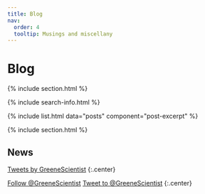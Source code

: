 ```yaml
---
title: Blog
nav:
  order: 4
  tooltip: Musings and miscellany
---
```


# <i class="fas fa-feather-alt"></i>Blog

{% include section.html %}

{% include search-info.html %}

{% include list.html data="posts" component="post-excerpt" %}

{% include section.html %}

## News

<!-- Twitter embeds from https://publish.twitter.com/ -->

<a class="twitter-timeline" data-width="400" data-height="400" href="https://twitter.com/GreeneScientist?ref_src=twsrc%5Etfw">Tweets by GreeneScientist</a> <script async src="https://platform.twitter.com/widgets.js" charset="utf-8"></script>
{:.center}

<a href="https://twitter.com/GreeneScientist?ref_src=twsrc%5Etfw" class="twitter-follow-button" data-show-count="false">Follow @GreeneScientist</a><script async src="https://platform.twitter.com/widgets.js" charset="utf-8"></script>
<a href="https://twitter.com/intent/tweet?screen_name=GreeneScientist&ref_src=twsrc%5Etfw" class="twitter-mention-button" data-show-count="false">Tweet to @GreeneScientist</a><script async src="https://platform.twitter.com/widgets.js" charset="utf-8"></script>
{:.center}
